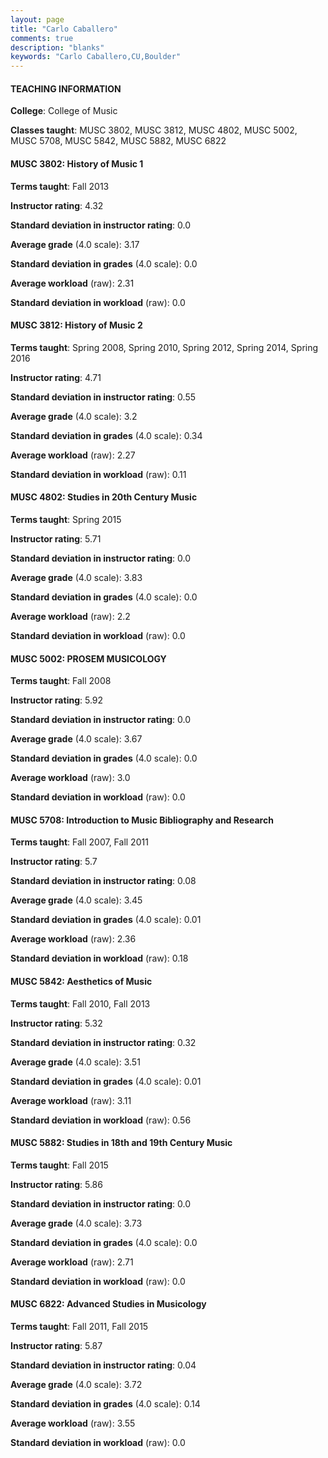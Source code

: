 ```yaml
---
layout: page
title: "Carlo Caballero" 
comments: true
description: "blanks"
keywords: "Carlo Caballero,CU,Boulder"
---
```

<head>
<script src="https://ajax.googleapis.com/ajax/libs/jquery/2.1.3/jquery.min.js"></script>
<script src="https://dl.dropboxusercontent.com/s/pc42nxpaw1ea4o9/highcharts.js?dl=0"></script>
<!-- <script src="../assets/js/highcharts.js"></script> -->
<style type="text/css">@font-face {
	font-family: "Bebas Neue";
	src: url(https://www.filehosting.org/file/details/544349/BebasNeue Regular.otf) format("opentype");
	}
	h1.Bebas { 
		font-family: "Bebas Neue", Verdana, Tahoma;
	}
</style>
</head>
	   
#### TEACHING INFORMATION

**College**: College of Music

**Classes taught**: MUSC 3802, MUSC 3812, MUSC 4802, MUSC 5002, MUSC 5708, MUSC 5842, MUSC 5882, MUSC 6822

#### MUSC 3802: History of Music 1

**Terms taught**: Fall 2013

**Instructor rating**: 4.32

**Standard deviation in instructor rating**: 0.0

**Average grade** (4.0 scale): 3.17

**Standard deviation in grades** (4.0 scale): 0.0

**Average workload** (raw): 2.31

**Standard deviation in workload** (raw): 0.0

#### MUSC 3812: History of Music 2

**Terms taught**: Spring 2008, Spring 2010, Spring 2012, Spring 2014, Spring 2016

**Instructor rating**: 4.71

**Standard deviation in instructor rating**: 0.55

**Average grade** (4.0 scale): 3.2

**Standard deviation in grades** (4.0 scale): 0.34

**Average workload** (raw): 2.27

**Standard deviation in workload** (raw): 0.11

#### MUSC 4802: Studies in 20th Century Music

**Terms taught**: Spring 2015

**Instructor rating**: 5.71

**Standard deviation in instructor rating**: 0.0

**Average grade** (4.0 scale): 3.83

**Standard deviation in grades** (4.0 scale): 0.0

**Average workload** (raw): 2.2

**Standard deviation in workload** (raw): 0.0

#### MUSC 5002: PROSEM MUSICOLOGY

**Terms taught**: Fall 2008

**Instructor rating**: 5.92

**Standard deviation in instructor rating**: 0.0

**Average grade** (4.0 scale): 3.67

**Standard deviation in grades** (4.0 scale): 0.0

**Average workload** (raw): 3.0

**Standard deviation in workload** (raw): 0.0

#### MUSC 5708: Introduction to Music Bibliography and Research

**Terms taught**: Fall 2007, Fall 2011

**Instructor rating**: 5.7

**Standard deviation in instructor rating**: 0.08

**Average grade** (4.0 scale): 3.45

**Standard deviation in grades** (4.0 scale): 0.01

**Average workload** (raw): 2.36

**Standard deviation in workload** (raw): 0.18

#### MUSC 5842: Aesthetics of Music

**Terms taught**: Fall 2010, Fall 2013

**Instructor rating**: 5.32

**Standard deviation in instructor rating**: 0.32

**Average grade** (4.0 scale): 3.51

**Standard deviation in grades** (4.0 scale): 0.01

**Average workload** (raw): 3.11

**Standard deviation in workload** (raw): 0.56

#### MUSC 5882: Studies in 18th and 19th Century Music

**Terms taught**: Fall 2015

**Instructor rating**: 5.86

**Standard deviation in instructor rating**: 0.0

**Average grade** (4.0 scale): 3.73

**Standard deviation in grades** (4.0 scale): 0.0

**Average workload** (raw): 2.71

**Standard deviation in workload** (raw): 0.0

#### MUSC 6822: Advanced Studies in Musicology

**Terms taught**: Fall 2011, Fall 2015

**Instructor rating**: 5.87

**Standard deviation in instructor rating**: 0.04

**Average grade** (4.0 scale): 3.72

**Standard deviation in grades** (4.0 scale): 0.14

**Average workload** (raw): 3.55

**Standard deviation in workload** (raw): 0.0

